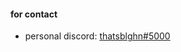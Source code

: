 #### for contact

- personal discord: [thatsblghn#5000](https://discord.com/users/853238939926396978)
